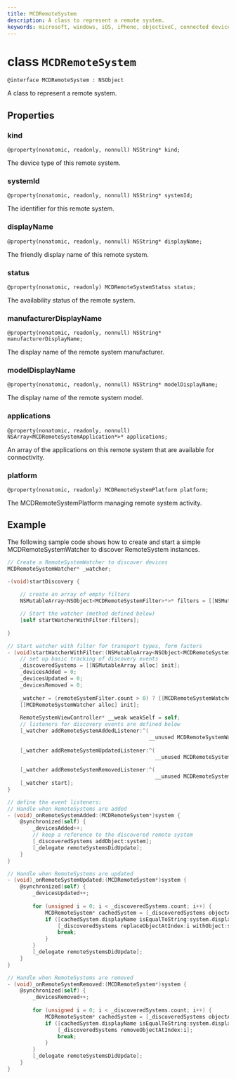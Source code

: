 ```yaml
---
title: MCDRemoteSystem
description: A class to represent a remote system.
keywords: microsoft, windows, iOS, iPhone, objectiveC, connected devices, Project Rome
---
```


# class `MCDRemoteSystem` 

```
@interface MCDRemoteSystem : NSObject
```  

A class to represent a remote system.

## Properties

### kind
`@property(nonatomic, readonly, nonnull) NSString* kind;`

The device type of this remote system.

### systemId
`@property(nonatomic, readonly, nonnull) NSString* systemId;`

The identifier for this remote system.

### displayName
`@property(nonatomic, readonly, nonnull) NSString* displayName;`

The friendly display name of this remote system.

### status
`@property(nonatomic, readonly) MCDRemoteSystemStatus status;`

The availability status of the remote system.

### manufacturerDisplayName
`@property(nonatomic, readonly, nonnull) NSString* manufacturerDisplayName;`

The display name of the remote system manufacturer.

### modelDisplayName
`@property(nonatomic, readonly, nonnull) NSString* modelDisplayName;`

The display name of the remote system model.

### applications
`@property(nonatomic, readonly, nonnull) NSArray<MCDRemoteSystemApplication*>* applications;`

An array of the applications on this remote system that are available for connectivity.

### platform
`@property(nonatomic, readonly) MCDRemoteSystemPlatform platform;`

The MCDRemoteSystemPlatform managing remote system activity.

## Example
The following sample code shows how to create and start a simple MCDRemoteSystemWatcher to discover RemoteSystem instances.

```ObjectiveC
// Create a RemoteSystemWatcher to discover devices
MCDRemoteSystemWatcher* _watcher;

-(void)startDiscovery {
    
    // create an array of empty filters
    NSMutableArray<NSObject<MCDRemoteSystemFilter>*>* filters = [[NSMutableArray alloc] init];

    // Start the watcher (method defined below)
    [self startWatcherWithFilter:filters];
    
}

// Start watcher with filter for transport types, form factors
- (void)startWatcherWithFilter:(NSMutableArray<NSObject<MCDRemoteSystemFilter>*>*)remoteSystemFilter {
    // set up basic tracking of discovery events
    _discoveredSystems = [[NSMutableArray alloc] init];
    _devicesAdded = 0;
    _devicesUpdated = 0;
    _devicesRemoved = 0;
    
    _watcher = (remoteSystemFilter.count > 0) ? [[MCDRemoteSystemWatcher alloc] initWithFilters:remoteSystemFilter] :
    [[MCDRemoteSystemWatcher alloc] init];
    
    RemoteSystemViewController* __weak weakSelf = self;
    // listeners for discovery events are defined below
    [_watcher addRemoteSystemAddedListener:^(
                                             __unused MCDRemoteSystemWatcher* watcher, MCDRemoteSystem* system) { [weakSelf _onRemoteSystemAdded:system]; }];
    
    [_watcher addRemoteSystemUpdatedListener:^(
                                               __unused MCDRemoteSystemWatcher* watcher, MCDRemoteSystem* system) { [weakSelf _onRemoteSystemUpdated:system]; }];
    
    [_watcher addRemoteSystemRemovedListener:^(
                                               __unused MCDRemoteSystemWatcher* watcher, MCDRemoteSystem* system) { [weakSelf _onRemoteSystemRemoved:system]; }];
    [_watcher start];
}

// define the event listeners:
// Handle when RemoteSystems are added
- (void)_onRemoteSystemAdded:(MCDRemoteSystem*)system {
    @synchronized(self) {
        _devicesAdded++;
        // keep a reference to the discovered remote system
        [_discoveredSystems addObject:system];
        [_delegate remoteSystemsDidUpdate];
    }
}

// Handle when RemoteSystems are updated
- (void)_onRemoteSystemUpdated:(MCDRemoteSystem*)system {
    @synchronized(self) {
        _devicesUpdated++;
        
        for (unsigned i = 0; i < _discoveredSystems.count; i++) {
            MCDRemoteSystem* cachedSystem = [_discoveredSystems objectAtIndex:i];
            if ([cachedSystem.displayName isEqualToString:system.displayName]) {
                [_discoveredSystems replaceObjectAtIndex:i withObject:system];
                break;
            }
        }
        [_delegate remoteSystemsDidUpdate];
    }
}

// Handle when RemoteSystems are removed
- (void)_onRemoteSystemRemoved:(MCDRemoteSystem*)system {
    @synchronized(self) {
        _devicesRemoved++;
        
        for (unsigned i = 0; i < _discoveredSystems.count; i++) {
            MCDRemoteSystem* cachedSystem = [_discoveredSystems objectAtIndex:i];
            if ([cachedSystem.displayName isEqualToString:system.displayName]) {
                [_discoveredSystems removeObjectAtIndex:i];
                break;
            }
        }
        [_delegate remoteSystemsDidUpdate];
    }
}
```